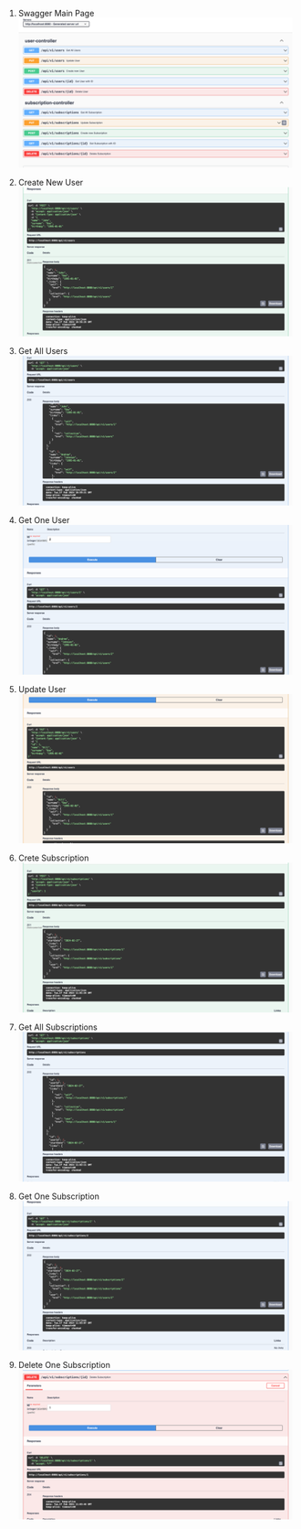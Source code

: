 1. Swagger Main Page
![Swagger Main Page](https://github.com/sherzodbeek/rest-api-architecture/blob/main/images/swagger_page.png)


2. Create New User
![Create New User](https://github.com/sherzodbeek/rest-api-architecture/blob/main/images/create_new_user.png)


3. Get All Users
![Get All Users](https://github.com/sherzodbeek/rest-api-architecture/blob/main/images/get_all_user.png)


4. Get One User
![Get One User](https://github.com/sherzodbeek/rest-api-architecture/blob/main/images/get_one_user.png)


5. Update User
![Update User](https://github.com/sherzodbeek/rest-api-architecture/blob/main/images/update_user.png)


6. Crete Subscription
![Crete Subscription](https://github.com/sherzodbeek/rest-api-architecture/blob/main/images/create_subscription.png)


7. Get All Subscriptions
![Get All Subscriptions](https://github.com/sherzodbeek/rest-api-architecture/blob/main/images/get_all_subs.png)


8. Get One Subscription
![Get One Subscription](https://github.com/sherzodbeek/rest-api-architecture/blob/main/images/get_one_subs.png)


9. Delete One Subscription
![Delete One Subscription](https://github.com/sherzodbeek/rest-api-architecture/blob/main/images/delete_one_sub.png)

